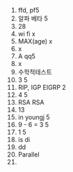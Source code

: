 1. ffd, pf5
2. 알파  베타 5 
3. 28 
4. wi fi x 
5. MAX(age) x 
6. x
7. A qq5
8. x
9. 수학적테스트 
10. 3 5
11. RIP, IGP EIGRP 2
12. 4 5
13. RSA RSA 
14. 13 
15. in youngj 5
 16. 9 - 6 = 3 5  
17. 1 5
18. is di 
19. dd
20. Parallel
21. 